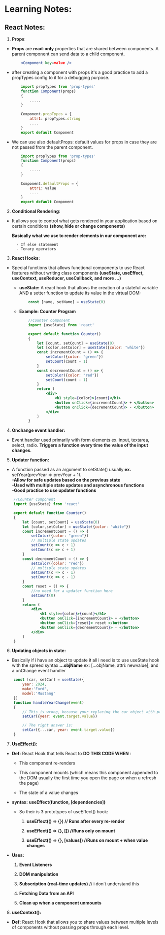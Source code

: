 # Learning Notes:
## React Notes:
1. **Props**:

- **Props** are **read-only** properties that are shared between components. A parent component can send data to a child component. 
    ```jsx
        <Component key=value />
- after creating a component with props it's a good practice to add a propTypes config to it for a debugging purpose.

    ```jsx
        import propTypes from 'prop-types'
        function Component(props)
        {
            .....
        }
        
        Component.propTypes = {
            attr1: propTypes.string
            ....
        }
        export default Component

- We can use also defaultProps: default values for props in case they are not passed from the parent component.
        
    ```jsx
        import propTypes from 'prop-types'
        function Component(props)
        {
            .....
        }
        
        Component.defaultProps = {
            attr1: value
            ....
        }
        export default Component
2. **Conditional Rendering**:

- It allows you to control what gets rendered in your application based on certain conditions **(show, hide or change components)**

    **Basically what we use to render elements in our component are:** 

        - If else statement
        - Tenary operators

3. **React Hooks:**

- Special functions that allows functional components to use React features without writing class components **(useState, useEffect, useContext, useReducer, useCallback, and more ...)**
    * **useState:** A react hook that allows the creation of a stateful variable AND a setter function to update its value in the virtual DOM: 
        
        ```jsx
            const [name, setName] = useState(0)
    * **Example: Counter Program**
        ```jsx
            //Counter component
            import {useState} from 'react'

            export default function Counter()
            {
                let [count, setCount] = useState(0)
                let [color,setColor] = useState({color: "white"})
                const incrementCount = () => {
                    setColor({color: "green"}) 
                    setCount(count + 1)
                }
                const decrementCount = () => {
                    setColor({color: "red"}) 
                    setCount(count - 1)
                }
                return (
                    <div>
                        <h1 style={color}>{count}</h1>
                        <button onClick={incrementCount}> + </button>
                        <button onClick={decrementCount}> - </button>
                    </div>
                )
            }
4. **Onchange event handler:**

* Event handler used primarily with form elements ex. input, textarea, select, radio. **Triggers a function every time the value of the input changes.**

5. **Updater function:**

- A function passed as an argument to setState() usually **ex.** setYear(prevYear => prevYear + 1).<br> 
**-Allow for safe updates based on the previous state**<br>
**-Used with multiple state updates and asynchronous functions**<br>
**-Good practice to use updater functions**
```jsx
    //Counter component
    import {useState} from 'react'

    export default function Counter()
    {
        let [count, setCount] = useState(0)
        let [color,setColor] = useState({color: "white"})
        const incrementCount = () => {
            setColor({color: "green"}) 
            // multiple state updates
            setCount(c => c + 1)
            setCount(c => c + 1)
        }
        const decrementCount = () => {
            setColor({color: "red"}) 
            // multiple state updates
            setCount(c => c - 1)
            setCount(c => c - 1)
        }
        const reset = () => {
            //no need for a updater function here
            setCount(0)
        }
        return (
            <div>
                <h1 style={color}>{count}</h1>
                <button onClick={incrementCount}> + </button>
                <button onClick={reset}> reset </button>
                <button onClick={decrementCount}> - </button>
            </div>
        )
    }
```
6. **Updating objects in state:**

- Basically if i have an object to update it all i need is to use useState hook with the spreed syntax **...objName** ex: [...objName, attri: newvalue], and a onChange event handler
```jsx
    const [car, setCar] = useState({
        year: 2024,
        make:'Ford',
        model:'Mustang'
    })
    function handleYearChange(event)
    {
        // This is wrong, because your replacing the car object with prototype car(year, make, model) with car(year)
        setCar({year: event.target.value})

        // The right answer is: 
        setCar({...car, year: event.target.value})
    }
```
7. **UseEffect():**

-  **Def:** React Hook that tells React to **DO THIS CODE WHEN** :
    * This component re-renders

    * This component mounts (which means this component appended to the DOM usually the first time you open the page or when u refresh the page)

    * The state of a value changes

- **syntax:** **useEffect(function, [dependencies])**
    * So their is 3 prototypes of useEffect() hook:

        1. **useEffect(() => {})  // Runs after every re-render**

        2. **useEffect(() => {}, [])  //Runs only on mount**

        3. **useEffect(() => {}, [values])    //Runs on mount + when value changes**

- **Uses:** 

    1. **Event Listeners**

    2. **DOM manipulation**

    3. **Subscription (real-time updates)** // i don't understand this

    4. **Fetching Data from an API**

    5. **Clean up when a component unmounts**

8. **useContext():**

- **Def:** React Hook that allows you to share values between multiple levels of components without passing props through each level.
